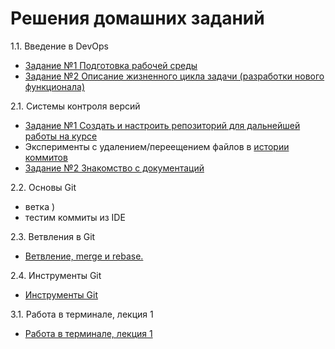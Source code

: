 # Решения домашних заданий

1.1. Введение в DevOps
   - [Задание №1 Подготовка рабочей среды](01-intro-01/README.md)
   - [Задание №2 Описание жизненного цикла задачи (разработки нового функционала)](01-intro-01/task2.md)

2.1. Системы контроля версий

   - [Задание №1 Создать и настроить репозиторий для дальнейшей работы на курсе](02-git-01-vcs/README.md)
   - Эксперименты с удалением/переещением файлов в [истории коммитов](https://github.com/Frolls/devops-netology/commits/main)
   - [Задание №2 Знакомство с документаций](02-git-01-vcs/task2.md)

2.2. Основы Git
   - ветка )
   - тестим коммиты из IDE

2.3. Ветвления в Git
   - [Ветвление, merge и rebase.](02-git-03-branching/README.md)

2.4. Инструменты Git
   - [Инструменты Git](02-git-04-tools/README.md)

3.1. Работа в терминале, лекция 1
   - [Работа в терминале, лекция 1](03-sysadmin-01-terminal/README.md)
